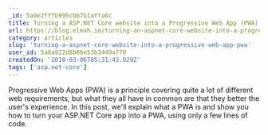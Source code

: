 ```yaml
---
_id: 5a9e2fffb995cbb7b1affa6c
title: Turning a ASP.NET Core website into a Progressive Web App (PWA)
url: https://blog.elmah.io/turning-an-aspnet-core-website-into-a-progressive-web-app-pwa/
category: articles
slug: 'turning-a-aspnet-core-website-into-a-progressive-web-app-pwa'
user_id: 5a8a922d8b86e53b3449a770
createdOn: '2018-03-06T05:31:43.929Z'
tags: ['asp.net-core']
---
```


Progressive Web Apps (PWA) is a principle covering quite a lot of different web requirements, but what they all have in common are that they better the user's experience. In this post, we'll explain what a PWA is and show you how to turn your ASP.NET Core app into a PWA, using only a few lines of code.

